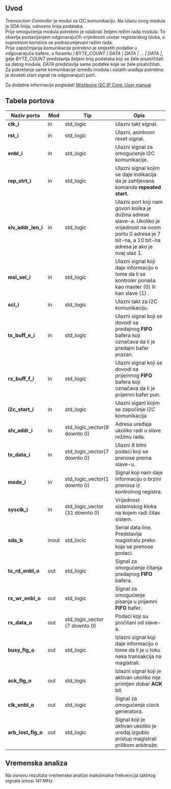## Uvod

_Transaction Controller_ je modul za I2C komunikaciju. Na izlazu ovog modula je SDA linija, odnosno linija podataka.  
Prije omogućenja modula potrebno je odabrati željeni režim rada modula. To obavlja postavljanjem odgovarajučih vrijednosti unutar registarskog bloka, u suprotnom koristiće se podrazumjevani ražim rada.  
Prije započinjanja komunikacije potrebno je smjestiti podatke u odgovarajuče bafere, u foramtu *| BYTE_COUNT | DATA | DATA | ... | DATA |*, gdje *BYTE_COUNT* predstavlja željeni broj podataka koji se žele pisati/čitati sa datog modula, *DATA* predstavlja same podatke koje se žele pisati/čitati. Za pokretanje same komunikacije između modula i ostalih urađaja potrebno je dovesti start signal na odgovarajući port.

Za dodatne informacije pogledati [Wishbone I2C IP Core: User manual](https://gitlab.com/mladen.knezic/wishbone-i2c/-/wikis/Wishbone-I2C-IP-Core:-User-manual)

## Tabela portova

| Naziv porta        | Mod   | Tip                            | Opis                                                                                                                                                             |
| ------------------ | ----- | ------------------------------ | ---------------------------------------------------------------------------------------------------------------------------------------------------------------- |
| **clk_i**          | in    | std_logic                      | Ulazni takt signal.                                                                                                                                              |
| **rst_i**          | in    | std_logic                      | Ulazni, asinhroni reset signal.                                                                                                                                  |
| **enbl_i**         | in    | std_logic                      | Ulazni signal za omogućenje I2C komunikacije.                                                                                                                    |
| **rep_strt_i**     | in    | std_logic                      | Ulazni signal kojim se daje indikacija da je zahtjevana komanda **repeated start**.                                                                              |
| **slv_addr_len_i** | in    | std_logic                      | Ulazni port koji nam govori kolika je dužina adrese slave-a. Ukoliko je vrijednost na ovom portu 0 adresa je 7 bit-na, a 10 bit-na adresa je ako je ovaj ulaz 1. |
| **msl_sel_i**      | in    | std_logic                      | Ulazni signal koji daje informaciju o tome da li se kontroler ponaša kao master (0) ili kao slave (1) .                                                          |
| **scl_i**          | in    | std_logic                      | Ulazni takt za I2C komunikaciju.                                                                                                                                 |
| **tx_buff_e_i**    | in    | std_logic                      | Ulazni signal koji se dovodi sa predajnog **FIFO** bafera koji označava da li je predajni bafer prazan.                                                          |
| **rx_buff_f_i**    | in    | std_logic                      | Ulazni signal koji se dovodi sa prijemnog **FIFO** bafera koji označava da li je prijemni bafer pun.                                                             |
| **i2c_start_i**    | in    | std_logic                      | Ulazni siganl kojim se započinje _I2C_ komunikacija |
| **slv_addr_i**     | in    | std_logic_vector(9 downto 0)   | Adresa uređaja ukoliko radi u slave režimu rada.                                                                                                                 |
| **tx_data_i**      | in    | std_logic_vector(7 downto 0)   | Ulazni 8 bitni podaci koji se prenose prema slave-u.                                                                                                             |
| **mode_i**         | in    | std_logic_vector(1 downto 0)   | Signal koji nam daje informaciju o brzini prenosa iz kontrolnog registra.                                                                                        |
| **sysclk_i**       | in    | std_logic_vector (31 downto 0) | Vrijednost sistemskog kloka na kojem radi čitav sistem.                                                                                                          |
| **sda_b**          | inout | std_locic                      | Serial data line. Predstavlja magistralu preko koje se prenose podaci.                                                                                           |
| **tx_rd_enbl_o**   | out   | std_logic                      | Signal za omogućenje čitanja predajnog **FIFO** bafera.                                                                                                          |
| **rx_wr_enbl_o**   | out   | std_logic                      | Signal za omogućenje pisanja u prijemni **FIFO** bafer.                                                                                                          |
| **rx_data_o**      | out   | std_logic_vector (7 downto 0)  | Podaci koji su pročitani od slave-a.                                                                                                                             |
| **busy_flg_o**     | out   | std_logic                      | Izlazni signal koji daje informaciju o tome da li je u toku neka transakcija na magistrali.                                                                      |
| **ack_flg_o**      | out   | std_logic                      | Izlazni signal koji je aktivan ukoliko nije primljen dobar **ACK** bit.                                                                                          |
| **clk_enbl_o**     | out   | std_logic                      | Signal za omogućenje clock generatora.                                                                                                                           |
| **arb_lost_flg_o** | out   | std_logic                      | Signal koji je aktivan ukoliko je uređaj izgubio pristup magistrali prilikom arbitraže.                                                                          |

## Vremenska analiza

Na osnovu rezultata vremenske analize maksimalna frekvencija taktnog signala iznosi _141 MHz_.
